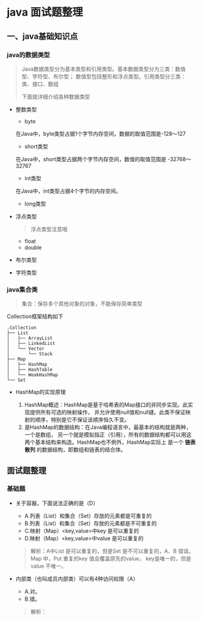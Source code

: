 # java 面试题整理 ## 一、java基础知识点### java的数据类型> Java数据类型分为基本类型和引用类型。基本数据类型分为三类：数值型、字符型、布尔型；数值型包括整形和浮点类型。引用类型分三类：类、接口、数组> >  下面就详细介绍各种数据类型 - 整数类型    - byte     在Java中，byte类型占据1个字节内存空间，数据的取值范围是-128～127    - short类型    在Java中，short类型占据两个字节内存空间，数值的取值范围是 -32768～32767    - int类型    在Java中，int类型占据4个字节的内存空间。    - long类型- 浮点类型     > 浮点类型注意哦    - float    - double    - 布尔类型- 字符类型### java集合类> 集合：保存多个其他对象的对象，不能保存简单类型Collection框架结构如下```$xslt.Collection├── List│   ├── ArrayList│   ├── LinkedList│   └── Vector│       └── Stack├── Map│   ├── HashMap│   ├── HashTable│   └── WeakHashMap└── Set```- HashMap的实现原理    1. HashMap概述：HashMap是基于哈希表的Map接口的非同步实现。此实现提供所有可选的映射操作，    并允许使用null值和null键。此类不保证映射的顺序，特别是它不保证该顺序恒久不变。    2. 是HashMap的数据结构：在Java编程语言中，最基本的结构就是两种，一个是数组，    另一个就是模拟指正（引用），所有的数据结构都可以用这两个基本结构来构造。HashMap也不例外，HashMap实际上    是一个 **链表散列** 的数据结构，即数组和链表的结合体。    ## 面试题整理### 基础题- 关于容器，下面说法正确的是（D）    - A.列表（List）和集合（Set）存放的元素都是可重复的    - B.列表（List）和集合（Set）存放的元素都是不可重复的    - C.映射（Map）<key,value>中key 是可以重复的    - D.映射（Map）<key,value>中value 是可以重复的        > 解析：A中List 是可以重复的，但是Set 是不可以重复的，A、B 错误。Map 中，Put 重复的key 值会覆盖原先的value，    key是唯一的，但是value 不唯一。    - 内部类（也叫成员内部类）可以有4种访问权限（A）    - A.对。    - B.错。        > 解析：